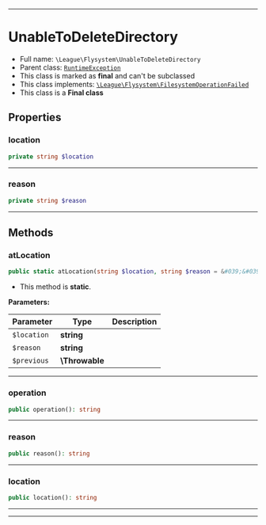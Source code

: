 ***

# UnableToDeleteDirectory





* Full name: `\League\Flysystem\UnableToDeleteDirectory`
* Parent class: [`RuntimeException`](../../RuntimeException.md)
* This class is marked as **final** and can't be subclassed
* This class implements:
[`\League\Flysystem\FilesystemOperationFailed`](./FilesystemOperationFailed.md)
* This class is a **Final class**



## Properties


### location



```php
private string $location
```






***

### reason



```php
private string $reason
```






***

## Methods


### atLocation



```php
public static atLocation(string $location, string $reason = &#039;&#039;, \Throwable $previous = null): \League\Flysystem\UnableToDeleteDirectory
```



* This method is **static**.




**Parameters:**

| Parameter | Type | Description |
|-----------|------|-------------|
| `$location` | **string** |  |
| `$reason` | **string** |  |
| `$previous` | **\Throwable** |  |




***

### operation



```php
public operation(): string
```











***

### reason



```php
public reason(): string
```











***

### location



```php
public location(): string
```











***


***

